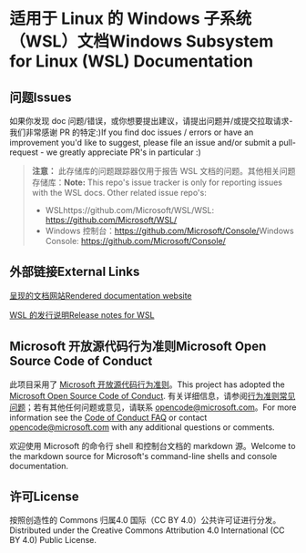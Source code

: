 # <a name="windows-subsystem-for-linux-wsl-documentation"></a><span data-ttu-id="4f51b-101">适用于 Linux 的 Windows 子系统（WSL）文档</span><span class="sxs-lookup"><span data-stu-id="4f51b-101">Windows Subsystem for Linux (WSL) Documentation</span></span>

## <a name="issues"></a><span data-ttu-id="4f51b-102">问题</span><span class="sxs-lookup"><span data-stu-id="4f51b-102">Issues</span></span>
<span data-ttu-id="4f51b-103">如果你发现 doc 问题/错误，或你想要提出建议，请提出问题并/或提交拉取请求-我们非常感谢 PR 的特定:)</span><span class="sxs-lookup"><span data-stu-id="4f51b-103">If you find doc issues / errors or have an improvement you'd like to suggest, please file an issue and/or submit a pull-request - we greatly appreciate PR's in particular :)</span></span>

> <span data-ttu-id="4f51b-104">**注意：** 此存储库的问题跟踪器仅用于报告 WSL 文档的问题。其他相关问题存储库：</span><span class="sxs-lookup"><span data-stu-id="4f51b-104">**Note:** This repo's issue tracker is only for reporting issues with the WSL docs. Other related issue repo's:</span></span>
> * <span data-ttu-id="4f51b-105">WSLhttps://github.com/Microsoft/WSL/</span><span class="sxs-lookup"><span data-stu-id="4f51b-105">WSL: https://github.com/Microsoft/WSL/</span></span>
> * <span data-ttu-id="4f51b-106">Windows 控制台：https://github.com/Microsoft/Console/</span><span class="sxs-lookup"><span data-stu-id="4f51b-106">Windows Console: https://github.com/Microsoft/Console/</span></span>

## <a name="external-links"></a><span data-ttu-id="4f51b-107">外部链接</span><span class="sxs-lookup"><span data-stu-id="4f51b-107">External Links</span></span>

[<span data-ttu-id="4f51b-108">呈现的文档网站</span><span class="sxs-lookup"><span data-stu-id="4f51b-108">Rendered documentation website</span></span>](https://docs.microsoft.com/windows/wsl/) 

[<span data-ttu-id="4f51b-109">WSL 的发行说明</span><span class="sxs-lookup"><span data-stu-id="4f51b-109">Release notes for WSL</span></span>](https://docs.microsoft.com/windows/wsl/release-notes)

## <a name="microsoft-open-source-code-of-conduct"></a><span data-ttu-id="4f51b-110">Microsoft 开放源代码行为准则</span><span class="sxs-lookup"><span data-stu-id="4f51b-110">Microsoft Open Source Code of Conduct</span></span>

<span data-ttu-id="4f51b-111">此项目采用了 [Microsoft 开放源代码行为准则](https://opensource.microsoft.com/codeofconduct/)。</span><span class="sxs-lookup"><span data-stu-id="4f51b-111">This project has adopted the [Microsoft Open Source Code of Conduct](https://opensource.microsoft.com/codeofconduct/).</span></span>
<span data-ttu-id="4f51b-112">有关详细信息，请参阅[行为准则常见问题](https://opensource.microsoft.com/codeofconduct/faq/)；若有其他任何问题或意见，请联系 [opencode@microsoft.com](mailto:opencode@microsoft.com)。</span><span class="sxs-lookup"><span data-stu-id="4f51b-112">For more information see the [Code of Conduct FAQ](https://opensource.microsoft.com/codeofconduct/faq/) or contact [opencode@microsoft.com](mailto:opencode@microsoft.com) with any additional questions or comments.</span></span>

<span data-ttu-id="4f51b-113">欢迎使用 Microsoft 的命令行 shell 和控制台文档的 markdown 源。</span><span class="sxs-lookup"><span data-stu-id="4f51b-113">Welcome to the markdown source for Microsoft's command-line shells and console documentation.</span></span>

## <a name="license"></a><span data-ttu-id="4f51b-114">许可</span><span class="sxs-lookup"><span data-stu-id="4f51b-114">License</span></span>
<span data-ttu-id="4f51b-115">按照创造性的 Commons 归属4.0 国际（CC BY 4.0）公共许可证进行分发。</span><span class="sxs-lookup"><span data-stu-id="4f51b-115">Distributed under the Creative Commons Attribution 4.0 International (CC BY 4.0) Public License.</span></span>
